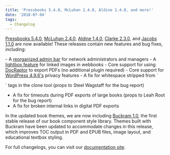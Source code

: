```yaml
---
title: 'Pressbooks 5.4.0, McLuhan 2.4.0, Aldine 1.4.0, and more!'
date: '2018-07-04'
tags:
  - Changelog
---
```


[Pressbooks 5.4.0](https://github.com/pressbooks/pressbooks/releases/tag/5.4.0),
[McLuhan 2.4.0](https://github.com/pressbooks/pressbooks-book/releases/tag/2.4.0),
[Aldine 1.4.0](https://github.com/pressbooks/pressbooks-aldine/releases/tag/1.4.0),
[Clarke 2.3.0](https://github.com/pressbooks/pressbooks-clarke/releases/tag/2.3.0), and
[Jacobs 1.1.0](https://github.com/pressbooks/pressbooks-jacobs/releases/tag/1.1.0) are now
available! These releases contain new features and bug fixes, including:

\- A [reorganized admin bar](https://github.com/pressbooks/pressbooks/pull/1226) for
network administrators and managers - A
[lightbox feature](https://github.com/pressbooks/pressbooks-book/pull/230) for linked
images in webbooks - Core support for using [DocRaptor](https://docraptor.com) to export
PDFs (no additional plugin required) - Core support for
[WordPress 4.9.6's](https://wordpress.org/news/2018/05/wordpress-4-9-6-privacy-and-maintenance-release/)
privacy features - A fix for whitespace stripped from `

` tags in the clone tool (props to Steel Wagstaff for the bug report)

- A fix for timeouts during PDF exports of large books (props to Leah Root for the bug
  report)
- A fix for broken internal links in digital PDF exports

In the updated book themes, we are now including
[Buckram 1.0](https://github.com/pressbooks/buckram/releases/tag/1.0.0), the first stable
release of our book component style library. Themes built with Buckram have been updated
to accommodate changes in this release, which improves TOC output in PDF and EPUB files,
image layout, and educational textbox styling.

For full changelogs, you can visit our
[documentation site](https://docs.pressbooks.org/changelog).

